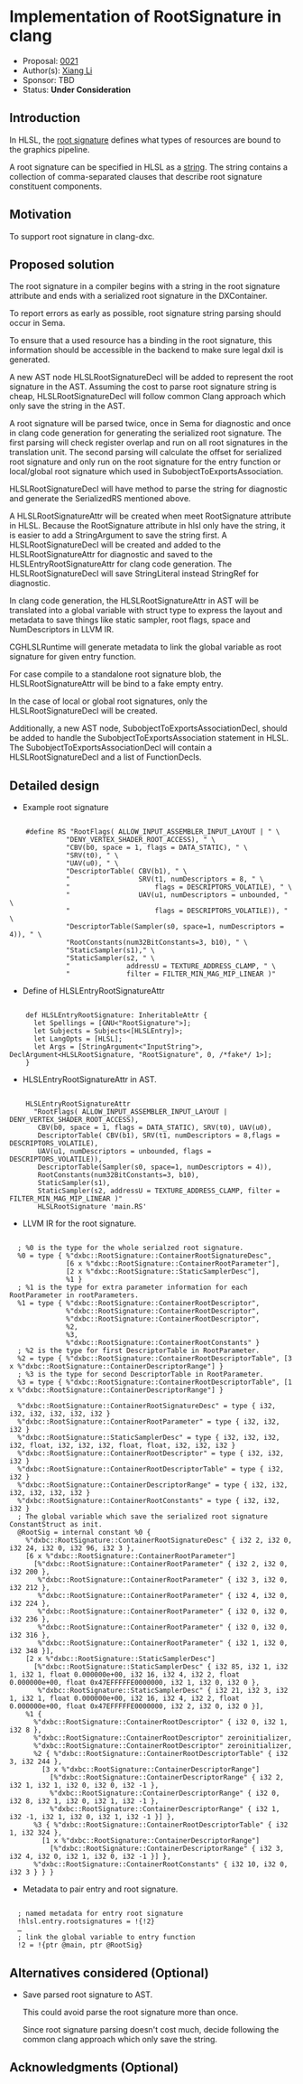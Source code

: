 <!-- {% raw %} -->

# Implementation of RootSignature in clang

* Proposal: [0021](0021-root-signature-in-clang.md)
* Author(s): [Xiang Li](https://github.com/python3kgae)
* Sponsor: TBD
* Status: **Under Consideration**


## Introduction

In HLSL, the [root signature](https://learn.microsoft.com/en-us/windows/win32/direct3d12/root-signatures)
defines what types of resources are bound to the graphics pipeline.

A root signature can be specified in HLSL as a [string](https://learn.microsoft.com/en-us/windows/win32/direct3d12/specifying-root-signatures-in-hlsl#an-example-hlsl-root-signature).
The string contains a collection of comma-separated clauses that describe root
signature constituent components.

## Motivation

To support root signature in clang-dxc.

## Proposed solution

The root signature in a compiler begins with a string in the root signature
attribute and ends with a serialized root signature in the DXContainer.

To report errors as early as possible, root signature string parsing should
occur in Sema.

To ensure that a used resource has a binding in the root signature, this
information should be accessible in the backend to make sure legal dxil is
generated.

A new AST node HLSLRootSignatureDecl will be added to represent the root
signature in the AST.
Assuming the cost to parse root signature string is cheap,
HLSLRootSignatureDecl will follow common Clang approach which only save the
string in the AST.

A root signature will be parsed twice, once in Sema for diagnostic and once in
clang code generation for generating the serialized root signature.
The first parsing will check register overlap and run on all root signatures
in the translation unit.
The second parsing will calculate the offset for serialized root signature and
only run on the root signature for the entry function or local/global root
signature which used in SubobjectToExportsAssociation.

HLSLRootSignatureDecl will have method to parse the string for diagnostic and
generate the SerializedRS mentioned above.

A HLSLRootSignatureAttr will be created when meet RootSignature attribute in
HLSL.
Because the RootSignature attribute in hlsl only have the string, it is easier
to add a StringArgument to save the string first.
A HLSLRootSignatureDecl will be created and added to the HLSLRootSignatureAttr
 for diagnostic and saved to the HLSLEntryRootSignatureAttr for clang 
 code generation.
The HLSLRootSignatureDecl will save StringLiteral instead StringRef for 
diagnostic.

In clang code generation, the HLSLRootSignatureAttr in AST will be translated
into a global variable with struct type to express the layout and metadata to
save things like static sampler, root flags, space and NumDescriptors in LLVM IR.

CGHLSLRuntime will generate metadata to link the global variable as root
signature for given entry function.

For case compile to a standalone root signature blob, the
HLSLRootSignatureAttr will be bind to a fake empty entry.

In the case of local or global root signatures, only the HLSLRootSignatureDecl 
will be created.

Additionally, a new AST node, SubobjectToExportsAssociationDecl, should be 
added to handle the SubobjectToExportsAssociation statement in HLSL. 
The SubobjectToExportsAssociationDecl will contain a HLSLRootSignatureDecl and 
a list of FunctionDecls.

## Detailed design


* Example root signature

```

    #define RS "RootFlags( ALLOW_INPUT_ASSEMBLER_INPUT_LAYOUT | " \
              "DENY_VERTEX_SHADER_ROOT_ACCESS), " \
              "CBV(b0, space = 1, flags = DATA_STATIC), " \
              "SRV(t0), " \
              "UAV(u0), " \
              "DescriptorTable( CBV(b1), " \
              "                 SRV(t1, numDescriptors = 8, " \
              "                     flags = DESCRIPTORS_VOLATILE), " \
              "                 UAV(u1, numDescriptors = unbounded, " \
              "                     flags = DESCRIPTORS_VOLATILE)), " \
              "DescriptorTable(Sampler(s0, space=1, numDescriptors = 4)), " \
              "RootConstants(num32BitConstants=3, b10), " \
              "StaticSampler(s1)," \
              "StaticSampler(s2, " \
              "              addressU = TEXTURE_ADDRESS_CLAMP, " \
              "              filter = FILTER_MIN_MAG_MIP_LINEAR )"

```

* Define of HLSLEntryRootSignatureAttr

```

    def HLSLEntryRootSignature: InheritableAttr {
      let Spellings = [GNU<"RootSignature">];
      let Subjects = Subjects<[HLSLEntry]>;
      let LangOpts = [HLSL];
      let Args = [StringArgument<"InputString">, DeclArgument<HLSLRootSignature, "RootSignature", 0, /*fake*/ 1>];
    }

```

* HLSLEntryRootSignatureAttr in AST.

```

    HLSLEntryRootSignatureAttr
      "RootFlags( ALLOW_INPUT_ASSEMBLER_INPUT_LAYOUT | DENY_VERTEX_SHADER_ROOT_ACCESS),
       CBV(b0, space = 1, flags = DATA_STATIC), SRV(t0), UAV(u0),
       DescriptorTable( CBV(b1), SRV(t1, numDescriptors = 8,flags = DESCRIPTORS_VOLATILE),
       UAV(u1, numDescriptors = unbounded, flags = DESCRIPTORS_VOLATILE)),
       DescriptorTable(Sampler(s0, space=1, numDescriptors = 4)),
       RootConstants(num32BitConstants=3, b10),
       StaticSampler(s1),
       StaticSampler(s2, addressU = TEXTURE_ADDRESS_CLAMP, filter = FILTER_MIN_MAG_MIP_LINEAR )"
       HLSLRootSignature 'main.RS'

```

* LLVM IR for the root signature.

```

  ; %0 is the type for the whole serialzed root signature.
  %0 = type { %"dxbc::RootSignature::ContainerRootSignatureDesc",
              [6 x %"dxbc::RootSignature::ContainerRootParameter"],
              [2 x %"dxbc::RootSignature::StaticSamplerDesc"],
              %1 }
  ; %1 is the type for extra parameter information for each RootParameter in rootParameters.
  %1 = type { %"dxbc::RootSignature::ContainerRootDescriptor",
              %"dxbc::RootSignature::ContainerRootDescriptor",
              %"dxbc::RootSignature::ContainerRootDescriptor",
              %2,
              %3,
              %"dxbc::RootSignature::ContainerRootConstants" }
  ; %2 is the type for first DescriptorTable in RootParameter.
  %2 = type { %"dxbc::RootSignature::ContainerRootDescriptorTable", [3 x %"dxbc::RootSignature::ContainerDescriptorRange"] }
  ; %3 is the type for second DescriptorTable in RootParameter.
  %3 = type { %"dxbc::RootSignature::ContainerRootDescriptorTable", [1 x %"dxbc::RootSignature::ContainerDescriptorRange"] }

  %"dxbc::RootSignature::ContainerRootSignatureDesc" = type { i32, i32, i32, i32, i32, i32 }
  %"dxbc::RootSignature::ContainerRootParameter" = type { i32, i32, i32 }
  %"dxbc::RootSignature::StaticSamplerDesc" = type { i32, i32, i32, i32, float, i32, i32, i32, float, float, i32, i32, i32 }
  %"dxbc::RootSignature::ContainerRootDescriptor" = type { i32, i32, i32 }
  %"dxbc::RootSignature::ContainerRootDescriptorTable" = type { i32, i32 }
  %"dxbc::RootSignature::ContainerDescriptorRange" = type { i32, i32, i32, i32, i32, i32 }
  %"dxbc::RootSignature::ContainerRootConstants" = type { i32, i32, i32 }
  ; The global variable which save the serialized root signature ConstantStruct as init.
  @RootSig = internal constant %0 {
    %"dxbc::RootSignature::ContainerRootSignatureDesc" { i32 2, i32 0, i32 24, i32 0, i32 96, i32 3 },
    [6 x %"dxbc::RootSignature::ContainerRootParameter"]
      [%"dxbc::RootSignature::ContainerRootParameter" { i32 2, i32 0, i32 200 },
       %"dxbc::RootSignature::ContainerRootParameter" { i32 3, i32 0, i32 212 },
       %"dxbc::RootSignature::ContainerRootParameter" { i32 4, i32 0, i32 224 },
       %"dxbc::RootSignature::ContainerRootParameter" { i32 0, i32 0, i32 236 },
       %"dxbc::RootSignature::ContainerRootParameter" { i32 0, i32 0, i32 316 },
       %"dxbc::RootSignature::ContainerRootParameter" { i32 1, i32 0, i32 348 }],
    [2 x %"dxbc::RootSignature::StaticSamplerDesc"]
      [%"dxbc::RootSignature::StaticSamplerDesc" { i32 85, i32 1, i32 1, i32 1, float 0.000000e+00, i32 16, i32 4, i32 2, float 0.000000e+00, float 0x47EFFFFFE0000000, i32 1, i32 0, i32 0 },
       %"dxbc::RootSignature::StaticSamplerDesc" { i32 21, i32 3, i32 1, i32 1, float 0.000000e+00, i32 16, i32 4, i32 2, float 0.000000e+00, float 0x47EFFFFFE0000000, i32 2, i32 0, i32 0 }],
    %1 {
      %"dxbc::RootSignature::ContainerRootDescriptor" { i32 0, i32 1, i32 8 },
      %"dxbc::RootSignature::ContainerRootDescriptor" zeroinitializer,
      %"dxbc::RootSignature::ContainerRootDescriptor" zeroinitializer,
      %2 { %"dxbc::RootSignature::ContainerRootDescriptorTable" { i32 3, i32 244 },
        [3 x %"dxbc::RootSignature::ContainerDescriptorRange"]
          [%"dxbc::RootSignature::ContainerDescriptorRange" { i32 2, i32 1, i32 1, i32 0, i32 0, i32 -1 },
          %"dxbc::RootSignature::ContainerDescriptorRange" { i32 0, i32 8, i32 1, i32 0, i32 1, i32 -1 },
          %"dxbc::RootSignature::ContainerDescriptorRange" { i32 1, i32 -1, i32 1, i32 0, i32 1, i32 -1 }] },
      %3 { %"dxbc::RootSignature::ContainerRootDescriptorTable" { i32 1, i32 324 },
        [1 x %"dxbc::RootSignature::ContainerDescriptorRange"]
          [%"dxbc::RootSignature::ContainerDescriptorRange" { i32 3, i32 4, i32 0, i32 1, i32 0, i32 -1 }] },
      %"dxbc::RootSignature::ContainerRootConstants" { i32 10, i32 0, i32 3 } } }

```
* Metadata to pair entry and root signature.

```

  ; named metadata for entry root signature
  !hlsl.entry.rootsignatures = !{!2}
  …
  ; link the global variable to entry function
  !2 = !{ptr @main, ptr @RootSig}

```

## Alternatives considered (Optional)

* Save parsed root signature to AST. 

  This could avoid parse the root signature more than once.

  Since root signature parsing doesn't cost much, decide following the common 
  clang approach which only save the string.


## Acknowledgments (Optional)



<!-- {% endraw %} -->
